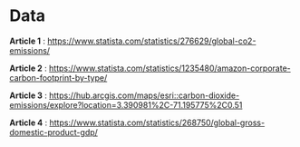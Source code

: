 # Data

**Article 1** : https://www.statista.com/statistics/276629/global-co2-emissions/

**Article 2** : https://www.statista.com/statistics/1235480/amazon-corporate-carbon-footprint-by-type/

**Article 3** : https://hub.arcgis.com/maps/esri::carbon-dioxide-emissions/explore?location=3.390981%2C-71.195775%2C0.51

**Article 4** : https://www.statista.com/statistics/268750/global-gross-domestic-product-gdp/
